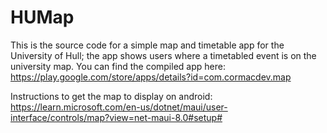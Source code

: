 # HUMap
This is the source code for a simple map and timetable app for the University of Hull; the app shows users where a timetabled event is on the university map.
You can find the compiled app here: https://play.google.com/store/apps/details?id=com.cormacdev.map

Instructions to get the map to display on android: https://learn.microsoft.com/en-us/dotnet/maui/user-interface/controls/map?view=net-maui-8.0#setup#
